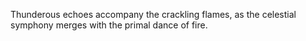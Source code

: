 Thunderous echoes accompany the crackling flames, as the celestial symphony merges with the primal dance of fire.